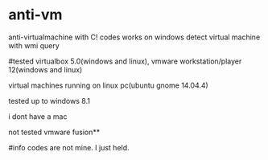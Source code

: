# anti-vm
anti-virtualmachine with C!
codes works on windows
detect virtual machine with wmi query


#tested
virtualbox 5.0(windows and linux), vmware workstation/player 12(windows and linux)


virtual machines running on linux pc(ubuntu gnome 14.04.4)


tested up to windows 8.1

i dont have a mac


not tested vmware fusion**

#info
codes are not mine. I just held.
